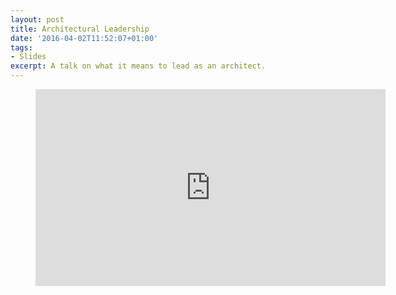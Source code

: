 ```yaml
---
layout: post
title: Architectural Leadership
date: '2016-04-02T11:52:07+01:00'
tags:
- Slides
excerpt: A talk on what it means to lead as an architect.
---
```


<figure class="video_container">
 <iframe width="560" height="315" src="https://www.youtube.com/embed/1w0Oscd4D_k" frameborder="0" allowfullscreen></iframe>
</figure>